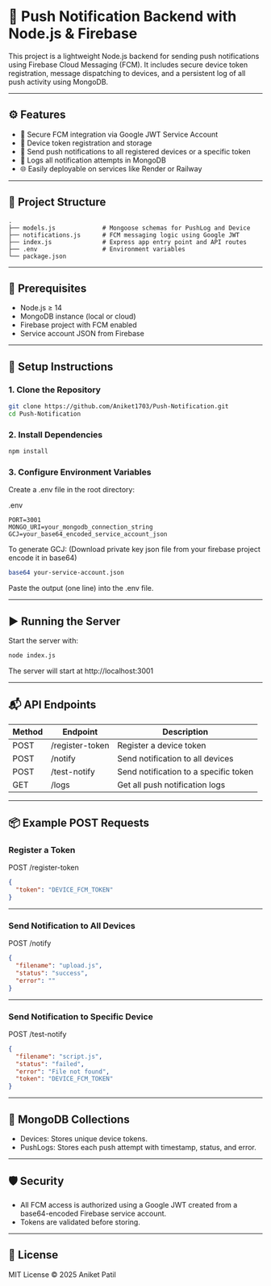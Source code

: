 
# 📡 Push Notification Backend with Node.js & Firebase

This project is a lightweight Node.js backend for sending push notifications using Firebase Cloud Messaging (FCM). It includes secure device token registration, message dispatching to devices, and a persistent log of all push activity using MongoDB.

---

## ⚙️ Features

- 🔐 Secure FCM integration via Google JWT Service Account
- 📲 Device token registration and storage
- 📩 Send push notifications to all registered devices or a specific token
- 🧾 Logs all notification attempts in MongoDB
- 🌐 Easily deployable on services like Render or Railway

---

## 📁 Project Structure

```
.
├── models.js             # Mongoose schemas for PushLog and Device
├── notifications.js      # FCM messaging logic using Google JWT
├── index.js              # Express app entry point and API routes
├── .env                  # Environment variables
└── package.json
```

---

## 🔧 Prerequisites

- Node.js ≥ 14
- MongoDB instance (local or cloud)
- Firebase project with FCM enabled
- Service account JSON from Firebase

---

## 🚀 Setup Instructions

### 1. Clone the Repository

```bash
git clone https://github.com/Aniket1703/Push-Notification.git
cd Push-Notification
```

### 2. Install Dependencies

```bash
npm install
```

### 3. Configure Environment Variables

Create a .env file in the root directory:

.env
```env
PORT=3001
MONGO_URI=your_mongodb_connection_string
GCJ=your_base64_encoded_service_account_json
```

To generate GCJ: (Download private key json file from your firebase project encode it in base64)
```bash
base64 your-service-account.json
```

Paste the output (one line) into the .env file.

---

## ▶️ Running the Server

Start the server with:

```bash
node index.js
```



The server will start at http://localhost:3001

---

## 📬 API Endpoints

| Method | Endpoint            | Description                             |
|--------|---------------------|-----------------------------------------|
| POST   | /register-token     | Register a device token                 |
| POST   | /notify             | Send notification to all devices        |
| POST   | /test-notify        | Send notification to a specific token   |
| GET    | /logs               | Get all push notification logs          |

---

## 📦 Example POST Requests

### Register a Token

POST /register-token

```json
{
  "token": "DEVICE_FCM_TOKEN"
}
```

---

### Send Notification to All Devices

POST /notify

```json
{
  "filename": "upload.js",
  "status": "success",
  "error": ""
}
```

---

### Send Notification to Specific Device

POST /test-notify

```json
{
  "filename": "script.js",
  "status": "failed",
  "error": "File not found",
  "token": "DEVICE_FCM_TOKEN"
}
```

---

## 🧾 MongoDB Collections

- Devices: Stores unique device tokens.
- PushLogs: Stores each push attempt with timestamp, status, and error.

---

## 🛡️ Security

- All FCM access is authorized using a Google JWT created from a base64-encoded Firebase service account.
- Tokens are validated before storing.

---

## 📄 License

MIT License © 2025 Aniket Patil
